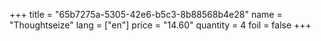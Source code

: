+++
title = "65b7275a-5305-42e6-b5c3-8b88568b4e28"
name = "Thoughtseize"
lang = ["en"]
price = "14.60"
quantity = 4
foil = false
+++
